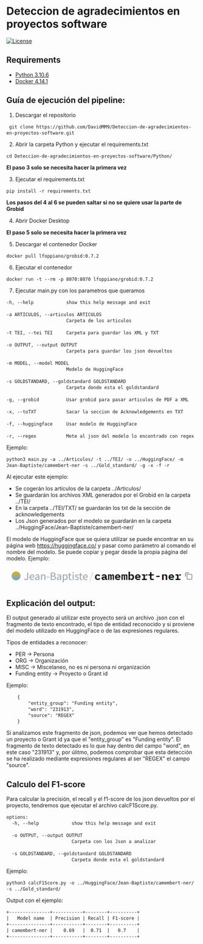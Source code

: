 # Deteccion de agradecimientos en proyectos software

[![License](https://img.shields.io/badge/License-Apache_2.0-blue.svg)](LICENSE)

## Requirements

- [Python 3.10.6](https://www.python.org/downloads/)
- [Docker 4.14.1](https://docs.docker.com/engine/install/)

## Guía de ejecución del pipeline:

1. Descargar el repositorio

```
 git clone https://github.com/DavidMM9/Deteccion-de-agradecimientos-en-proyectos-software.git
```

2. Abrir la carpeta Python y ejecutar el requirements.txt

```
cd Deteccion-de-agradecimientos-en-proyectos-software/Python/
```

**El paso 3 solo se necesita hacer la primera vez**

3. Ejecutar el requirements.txt

```
pip install -r requirements.txt
```

**Los pasos del 4 al 6 se pueden saltar si no se quiere usar la parte de Grobid**

4. Abrir Docker Desktop

**El paso 5 solo se necesita hacer la primera vez**

5. Descargar el contenedor Docker

```
docker pull lfoppiano/grobid:0.7.2
```

6. Ejecutar el contenedor

```
docker run -t --rm -p 8070:8070 lfoppiano/grobid:0.7.2
```

7. Ejecutar main.py con los parametros que queramos

```
-h, --help            show this help message and exit

-a ARTICULOS, --articulos ARTICULOS
                      Carpeta de los articulos

-t TEI, --tei TEI     Carpeta para guardar los XML y TXT

-o OUTPUT, --output OUTPUT
                      Carpeta para guardar los json devueltos

-m MODEL, --model MODEL
                      Modelo de HuggingFace

-s GOLDSTANDARD, --goldstandard GOLDSTANDARD
                      Carpeta donde esta el goldstandard

-g, --grobid          Usar grobid para pasar articulos de PDF a XML

-x, --toTXT           Sacar la seccion de Acknowledgements en TXT

-f, --huggingface     Usar modelo de HuggingFace

-r, --regex           Mete al json del modelo lo encontrado con regex
```

Ejemplo:

```
python3 main.py -a ../Articulos/ -t ../TEI/ -o ../HuggingFace/ -m Jean-Baptiste/camembert-ner -s ../Gold_standard/ -g -x -f -r
```

Al ejecutar este ejemplo:

- Se cogerán los artículos de la carpeta ../Articulos/
- Se guardarán los archivos XML generados por el Grobid en la carpeta ../TEI/
- En la carpeta ../TEI/TXT/ se guardarán los txt de la sección de acknowledgements
- Los Json generados por el modelo se guardarán en la carpeta ../HuggingFace/Jean-Baptiste/camembert-ner/

El modelo de HuggingFace que se quiera utilizar se puede encontrar en su página web https://huggingface.co/ y pasar como parámetro al comando el nombre del modelo. Se puede copiar y pegar desde la propia página del modelo. Ejemplo:

![](/Python/modelo.png "Ejemplo para copiar el modelo")

## Explicación del output:

El output generado al utilizar este proyecto será un archivo .json con el fragmento de texto encontrado, el tipo de entidad reconocido y si proviene del modelo utilizado en HuggingFace o de las expresiones regulares.

Tipos de entidades a reconocer:

- PER -> Persona
- ORG -> Organización
- MISC -> Miscelaneo, no es ni persona ni organización
- Funding entity -> Proyecto o Grant id

Ejemplo:

```
    {
		"entity_group": "Funding entity",
		"word": "231913",
		"source": "REGEX"
	}
```

Si analizamos este fragmento de json, podemos ver que hemos detectado un proyecto o Grant id ya que el "entity_group" es "Funding entity". El fragmento de texto detectado es lo que hay dentro del campo "word", en este caso "231913" y, por úlitmo, podemos comprobar que esta detección se ha realizado mediante expresiones regulares al ser "REGEX" el campo "source".

## Calculo del F1-score

Para calcular la precisión, el recall y el f1-score de los json devueltos por el proyecto, tendremos que ejecutar el archivo calcF1Score.py.

```
options:
  -h, --help            show this help message and exit

  -o OUTPUT, --output OUTPUT
                        Carpeta con los Json a analizar

  -s GOLDSTANDARD, --goldstandard GOLDSTANDARD
                        Carpeta donde esta el goldstandard
```

Ejemplo:

```
python3 calcF1Score.py -o ../HuggingFace/Jean-Baptiste/camembert-ner/ -s ../Gold_standard/
```

Output con el ejemplo:

```
+---------------+-----------+--------+----------+
|   Model name  | Precision | Recall | F1-score |
+---------------+-----------+--------+----------+
| camembert-ner |    0.69   |  0.71  |   0.7    |
+---------------+-----------+--------+----------+
```
